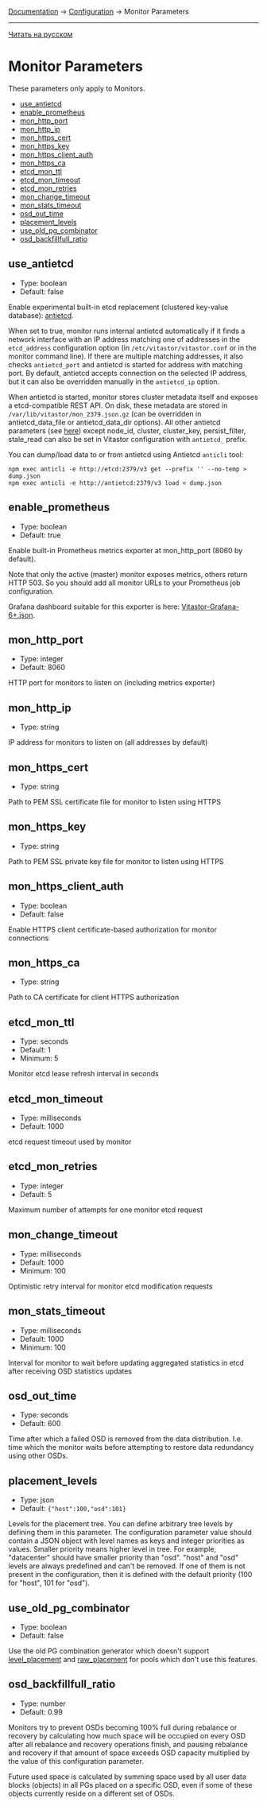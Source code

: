 [Documentation](../../README.md#documentation) → [Configuration](../config.en.md) → Monitor Parameters

-----

[Читать на русском](monitor.ru.md)

# Monitor Parameters

These parameters only apply to Monitors.

- [use_antietcd](#use_antietcd)
- [enable_prometheus](#enable_prometheus)
- [mon_http_port](#mon_http_port)
- [mon_http_ip](#mon_http_ip)
- [mon_https_cert](#mon_https_cert)
- [mon_https_key](#mon_https_key)
- [mon_https_client_auth](#mon_https_client_auth)
- [mon_https_ca](#mon_https_ca)
- [etcd_mon_ttl](#etcd_mon_ttl)
- [etcd_mon_timeout](#etcd_mon_timeout)
- [etcd_mon_retries](#etcd_mon_retries)
- [mon_change_timeout](#mon_change_timeout)
- [mon_stats_timeout](#mon_stats_timeout)
- [osd_out_time](#osd_out_time)
- [placement_levels](#placement_levels)
- [use_old_pg_combinator](#use_old_pg_combinator)
- [osd_backfillfull_ratio](#osd_backfillfull_ratio)

## use_antietcd

- Type: boolean
- Default: false

Enable experimental built-in etcd replacement (clustered key-value database):
[antietcd](https://git.yourcmc.ru/vitalif/antietcd/).

When set to true, monitor runs internal antietcd automatically if it finds
a network interface with an IP address matching one of addresses in the
`etcd_address` configuration option (in `/etc/vitastor/vitastor.conf` or in
the monitor command line). If there are multiple matching addresses, it also
checks `antietcd_port` and antietcd is started for address with matching port.
By default, antietcd accepts connection on the selected IP address, but it
can also be overridden manually in the `antietcd_ip` option.

When antietcd is started, monitor stores cluster metadata itself and exposes
a etcd-compatible REST API. On disk, these metadata are stored in
`/var/lib/vitastor/mon_2379.json.gz` (can be overridden in antietcd_data_file
or antietcd_data_dir options). All other antietcd parameters
(see [here](https://git.yourcmc.ru/vitalif/antietcd/)) except node_id,
cluster, cluster_key, persist_filter, stale_read can also be set in
Vitastor configuration with `antietcd_` prefix.

You can dump/load data to or from antietcd using Antietcd `anticli` tool:

```
npm exec anticli -e http://etcd:2379/v3 get --prefix '' --no-temp > dump.json
npm exec anticli -e http://antietcd:2379/v3 load < dump.json
```

## enable_prometheus

- Type: boolean
- Default: true

Enable built-in Prometheus metrics exporter at mon_http_port (8060 by default).

Note that only the active (master) monitor exposes metrics, others return
HTTP 503. So you should add all monitor URLs to your Prometheus job configuration.

Grafana dashboard suitable for this exporter is here: [Vitastor-Grafana-6+.json](../../mon/scripts/Vitastor-Grafana-6+.json).

## mon_http_port

- Type: integer
- Default: 8060

HTTP port for monitors to listen on (including metrics exporter)

## mon_http_ip

- Type: string

IP address for monitors to listen on (all addresses by default)

## mon_https_cert

- Type: string

Path to PEM SSL certificate file for monitor to listen using HTTPS

## mon_https_key

- Type: string

Path to PEM SSL private key file for monitor to listen using HTTPS

## mon_https_client_auth

- Type: boolean
- Default: false

Enable HTTPS client certificate-based authorization for monitor connections

## mon_https_ca

- Type: string

Path to CA certificate for client HTTPS authorization

## etcd_mon_ttl

- Type: seconds
- Default: 1
- Minimum: 5

Monitor etcd lease refresh interval in seconds

## etcd_mon_timeout

- Type: milliseconds
- Default: 1000

etcd request timeout used by monitor

## etcd_mon_retries

- Type: integer
- Default: 5

Maximum number of attempts for one monitor etcd request

## mon_change_timeout

- Type: milliseconds
- Default: 1000
- Minimum: 100

Optimistic retry interval for monitor etcd modification requests

## mon_stats_timeout

- Type: milliseconds
- Default: 1000
- Minimum: 100

Interval for monitor to wait before updating aggregated statistics in
etcd after receiving OSD statistics updates

## osd_out_time

- Type: seconds
- Default: 600

Time after which a failed OSD is removed from the data distribution.
I.e. time which the monitor waits before attempting to restore data
redundancy using other OSDs.

## placement_levels

- Type: json
- Default: `{"host":100,"osd":101}`

Levels for the placement tree. You can define arbitrary tree levels by
defining them in this parameter. The configuration parameter value should
contain a JSON object with level names as keys and integer priorities as
values.  Smaller priority means higher level in tree. For example,
"datacenter" should have smaller priority than "osd". "host" and "osd"
levels are always predefined and can't be removed. If one of them is not
present in the configuration, then it is defined with the default priority
(100 for "host", 101 for "osd").

## use_old_pg_combinator

- Type: boolean
- Default: false

Use the old PG combination generator which doesn't support [level_placement](pool.en.md#level_placement)
and [raw_placement](pool.en.md#raw_placement) for pools which don't use this features.

## osd_backfillfull_ratio

- Type: number
- Default: 0.99

Monitors try to prevent OSDs becoming 100% full during rebalance or recovery by
calculating how much space will be occupied on every OSD after all rebalance
and recovery operations finish, and pausing rebalance and recovery if that
amount of space exceeds OSD capacity multiplied by the value of this
configuration parameter.

Future used space is calculated by summing space used by all user data blocks
(objects) in all PGs placed on a specific OSD, even if some of these objects
currently reside on a different set of OSDs.
